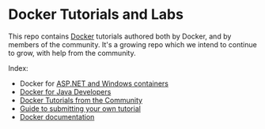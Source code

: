 # Docker Tutorials and Labs

This repo contains [Docker](https://docker.com) tutorials authored both by Docker, and by members of the community. It's a growing repo which we intend to continue to grow, with help from the community.

Index:
* Docker for [ASP.NET and Windows containers](windows/readme.md)
* [Docker for Java Developers](java/readme.adoc)
* [Docker Tutorials from the Community](https://github.com/docker/community/blob/master/tutorials/docker-tutorials.md)
* [Guide to submitting your own tutorial](contribute.md)
* [Docker documentation](https://docs.docker.com)
